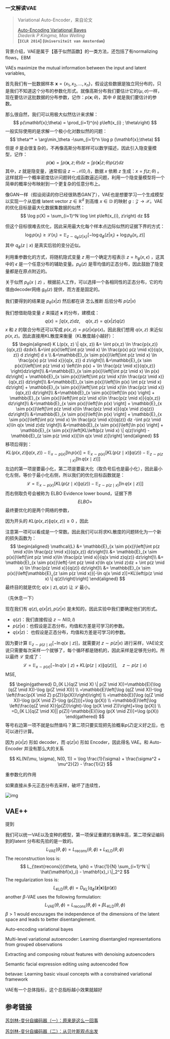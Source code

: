 ### 一文解读VAE

> Variational Auto-Encoder，来自论文 
> 
> [Auto-Encoding Variational Bayes](https://arxiv.org/pdf/1312.6114.pdf)  
> *Diederik P Kingma, Max Welling*  
> **[`ICLR 2014`] (`Universiteit van Amsterdam`)**



背景介绍，VAE是属于【基于似然函数】的一类方法，还包括了有normalizing flows，EBM

VAEs maximize the mutual information between the input and latent variables,



首先我们有一批数据样本 $\mathbf{x}= \{x_1, x_2, \dots, x_n\}$，假设这些数据是独立同分布的，只是我们不知道这个分布的参数化形式。就像高斯分布我们要估计它的$(\mu, \sigma)$一样，现在要估计这批数据的分布参数，记作：$p(\mathbf{x};\theta)$，其中 $\theta$ 就是我们要估计的参数。

那么很自然，我们可以用极大似然估计来求解：
$$
p(\mathbf{x};\theta) = \prod_{i=1}^{n} p\left(x_{i} ; \theta\right)
$$
一般实际使用的是求解一个极小化对数似然的问题：
$$
\theta^* = \arg\min_\theta -\sum_{i=1}^n \log p (\mathbf{x};\theta)
$$
但是 $\theta$ 是会很复杂的，不再像高斯分布那样可以数学描述，因此引入隐变量模型，记作：
$$
p(\mathbf{x}) = \int p\left(\mathbf{x}, z;\theta\right) dz = \int p\left(\mathbf{x}| z;\theta\right) p(z)dz
$$
其中，$z$ 就是隐变量，通常假设 $z \sim \mathcal{N}(0, I)$，数据 $x$ 依赖 $z$ 生成：$x = f(z;\theta)$ 。这样就将一个概率密度估计问题转化成函数逼近问题，利用一个隐变量模型将一个简单的概率分布映射到一个更复杂的任意分布上。







像GAN一样（假设阅读的你已经很熟悉GAN了），VAE也是想要学习一个生成模型以实现一个从低维 latent vector $z \in \mathbb{R}^d$ 到高维 $x \in \mathbb{D}$ 的映射 $g: \mathcal{Z} \rightarrow \mathcal{X}$。VAE的优化目标是最大化数据集数据的似然：
$$
\log p(X) = \sum_{i=1}^N \log \int p\left(x_{i}, z\right) dz
$$

但这个目标很难去优化，因此采用最大化每个样本点边际似然的证据下界的方式：
$$
\log p(x_i) \ge \mathcal{L}(x_i) = \mathbb{E}_{z\sim q_\phi(z|x_i)} [-\log q_\phi(z|x_i) + \log p_\theta(x_i, z)]
$$
其中 $q_\phi(z \mid x)$ 是真实后验的变分近似。

利用重参数化的方式，将随机隐式变量 $z$ 用一个确定方程表示 $z = h_\phi(x, \epsilon)$ ，这其中的 $\epsilon$ 是一个任意分布的辅助变量。$p_\theta (z)$ 是零均值的正态分布，因此鼓励了隐变量都是在原点附近的。

关于似然 $p_\theta (x \mid z)$ ，根据前人工作，可以选择一个各相同性的正态分布，它的均值由decoder网络 $g_\theta(z)$ 提供，而方差是固定的。












我们要得到的结果是 $p_\theta (x|z)$ 然后都在讲 怎么推断 后验分布 $p(z|x)$

我们想借助隐变量 $z$ 来描述 $\mathbf{x}$ 的分布，建模成：
$$
q(x)=\int q(x, z) d z, \quad q(x, z)=q(x | z) q(z)
$$
$x$ 和 $z$ 的联合分布还可以写成 $p(x,z) = p(z|x) p(x)$。因此我们想用 $q(x,z)$ 来近似 $p(x,z)$。因此直接用KL散度来衡量（KL散度越小越好）：
$$
\begin{aligned}
K L(p(x, z) \| q(x, z)) &=
\iint p(x,z) \ln \frac{p(x,z)}{q(x,z)} dzdx\\
&=\int p(x)\left[\int p(z \mid x) \ln \frac{p(x) p(z \mid x)}{q(x, z)} d z\right] d x \\
&=\mathbb{E}_{x \sim p(x)}\left[\int p(z \mid x) \ln \frac{p(x) p(z \mid x)}{q(x, z)} d z\right]\\
&=\mathbb{E}_{x \sim p(x)}\left[\int p(z \mid x) \left(\ln p(x) + \ln \frac{p(z \mid x)}{q(x,z)} \right)dz\right]\\
&=\mathbb{E}_{x \sim p(x)}\left[\int p(z \mid x) \ln p(x) dz\right] + \mathbb{E}_{x \sim p(x)}\left[\int p(z \mid x)\ln \frac{p(z \mid x)}{q(x,z)} dz\right]\\
&=\mathbb{E}_{x \sim p(x)}\left[\ln p(x) \int p(z \mid x) dz\right] + \mathbb{E}_{x \sim p(x)}\left[\int p(z \mid x)\ln \frac{p(z \mid x)}{q(x,z)} dz\right]\\
&=\mathbb{E}_{x \sim p(x)}\left[\ln p(x) \right] + \mathbb{E}_{x \sim p(x)}\left[\int p(z \mid x)\ln \frac{p(z \mid x)}{q(x,z)} dz\right]\\
&=\mathbb{E}_{x \sim p(x)}\left[\ln p(x) \right] +  \mathbb{E}_{x \sim p(x)}\left[\int p(z \mid x)\ln \frac{p(z \mid x)}{q(x \mid z)q(z)} dz\right]\\
&=\mathbb{E}_{x \sim p(x)}\left[\ln p(x) \right] +  \mathbb{E}_{x \sim p(x)}\left[\int p(z \mid x) \ln \frac{p(z \mid x)}{q(z)} dz -\int p(z \mid x)\ln q(x \mid z)dz \right]\\
&=\mathbb{E}_{x \sim p(x)}\left[\ln p(x) \right] +  \mathbb{E}_{x \sim p(x)}\left[KL\left(p(z \mid x) \| q(z)\right) - \mathbb{E}_{z \sim p(z \mid x)}[\ln q(x \mid z)]\right]
\end{aligned}
$$
移项后得到：
$$
K L(p(x, z) \| q(x, z)) - \mathbb{E}_{x \sim p(x)}\left[\ln p(x) \right] = \mathbb{E}_{x \sim p(x)}\left[KL\left(p(z \mid x) \| q(z)\right) - \mathbb{E}_{z \sim p(z \mid x)}[\ln q(x \mid z)]\right]
$$
左边的第一项是要最小化，第二项是要最大化（取负号后也是最小化），因此最小化左侧，等价于最小化右侧，所以我们的优化目标函数就是：
$$
\mathcal{L} = \mathbb{E}_{x \sim p(x)}\left[KL\left(p(z \mid x) \| q(z)\right) - \mathbb{E}_{z \sim p(z \mid x)}[\ln q(x \mid z)]\right]
$$
而右侧取负号会被称为 ELBO Evidence lower bound，证据下界
$$
ELBO = 
$$
最终要优化的是两个网络的参数，









因为开头的 $KL\left(p(x,z) \| q(x,z)\right) \geq 0$ ，因此

注意第一项可以看成是一个常数。因此我们可以将求KL散度的问题转化为一个新的损失函数为：
$$
\begin{aligned}
\mathcal{L} 
&= \mathbb{E}_{x \sim p(x)}\left[\int p(z \mid x)\ln \frac{p(z \mid x)}{q(x,z)} dz\right]\\
&= \mathbb{E}_{x \sim p(x)}\left[\int p(z \mid x)\ln \frac{p(z \mid x)}{q(x \mid z)q(z)} dz\right]\\
&= \mathbb{E}_{x \sim p(x)}\left[-\int p(z \mid x)\ln q(x \mid z)dz + \int p(z \mid x) \ln \frac{p(z \mid x)}{q(z)} dz\right]\\
&= \mathbb{E}_{x \sim p(x)}\left[\mathbb{E}_{z \sim p(z \mid x)}[-\ln q(x \mid z)]+KL\left(p(z \mid x) \| q(z)\right)\right]
\end{aligned}
$$
最终目的就是优化 $q(x \mid z), q(z)$ 让 $\mathcal{L}$ 最小。



（先休息一下）



现在我们有 $q(z), q(x|z), p(z|x)$ 是未知的，因此实验中我们要确定他们的形式。

- $q(z)$：我们直接假设 $z \sim N(0, I)$
- $p(z|x)$：也假设是正态分布，均值和方差是可学习的参数。
- $q(x|z)$： 也假设是正态分布，均值和方差是可学习的参数。



因为要计算 $\mathbb{E}_{z \sim p(z \mid x)}[-\ln q(x \mid z)]$，就需要对 $z \sim p(z|x)$ 进行采样，VAE论文说只需要每次采样一个就够了，每个循环都是随机的，因此采样是足够充分的。所以最终 $\mathcal{L}$ 变成了：
$$
\mathcal{L}=\mathbb{E}_{x \sim p(x)}[-\ln q(x \mid z)+K L(p(z \mid x) \| q(z))], \quad z \sim p(z \mid x)
$$
MSE, 


$$
\begin{gathered}
D_{K L}(q(Z \mid X) \| p(Z \mid X))=\mathbb{E}[\log (q(Z \mid X))-\log (p(Z \mid X))] \\
=\mathbb{E}\left[\log (q(Z \mid X))-\log \left(\frac{p(X \mid Z) p(Z)}{p(X)}\right)\right] \\
=\mathbb{E}[\log (q(Z \mid X))-\log (p(X \mid Z)-\log (p(Z)))]+\log (p(X)) \\
=\mathbb{E}\left[\log \left(\frac{q(Z \mid X)}{p(Z)}\right)-\log (p(X \mid Z))\right]+\log (p(X)) \\
=D_{K L}[q(Z \mid X)|| p(Z)]-\mathbb{E}[\log (p(X \mid Z))]+\log (p(X))
\end{gathered}
$$
等号右边第一项不就是似然值吗？第二项只要实现把先验概率$p(Z)$定义好之后，也可以进行计算。



因为 $p(x|z)$ 形如 decoder，而 $q(z|x)$ 形如 Encoder，因此得名 VAE。和 Auto-Encoder 并没有那么大的关系




$$
KL(N(\mu, \sigma), N(0, 1)) = \log \frac{1}{\sigma} + \frac{\sigma^2 + \mu^2}{2} - \frac{1}{2}
$$




重参数化的作用

如果直接从多元正态分布去采样，破坏了连续性，



![img](https://pic1.zhimg.com/80/v2-f60be7abe507be3c176135d875864280_1440w.jpg?source=1940ef5c)





## VAE++

提到



我们可以统一VAE以及变种的模型，第一项保证重建的准确率高，第二项保证编码到的latent 分布和先验的是一致的。
$$
L_{\text{VAE}} (\theta, \phi) = L_{\text{recons}}(\theta, \phi) + L_{\text{KLD}}(\theta, \phi)
$$
The reconstruction loss is:
$$
L_{\text{recons}}(\theta, \phi) = \frac{1}{N} \sum_{i=1}^N \| \hat{\mathbf{x}_i} - \mathbf{x}_i \|_2^2
$$
The regularization loss is:
$$
L_{\text{KLD}}(\theta, \phi) = D_{\text{KL}} \left(q_\phi(\mathbf{z}|\mathbf{x}) \| p(\mathbf{z}) \right)
$$
another $\beta$-VAE uses the following formulation:
$$
L_{\text{VAE}} (\theta, \phi) = L_{\text{recons}}(\theta, \phi) + \beta L_{\text{KLD}}(\theta, \phi)
$$
$\beta > 1$ would encourages the independence of the dimensions of the latent space and leads to better disentanglement.









Auto-encoding variational bayes

Multi-level variational autoencoder: Learning disentangled representations from grouped observations

Extracting and composing robust features with denoising autoencoders

Semantic facial expression editing using autoencoded flow

betavae: Learning basic visual concepts with a constrained variational framework







VAE有一个总体指标，这个总指标越小效果就越好









## 参考链接

[苏剑林-变分自编码器（一）：原来是这么一回事](https://kexue.fm/archives/5253)

[苏剑林-变分自编码器（二）：从贝叶斯观点出发](https://kexue.fm/archives/5343)
